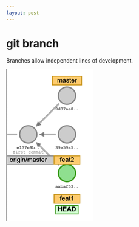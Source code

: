 ```yaml
---
layout: post
---
```


# git branch

Branches allow independent lines of development. 

![image info](./images/branches.png)